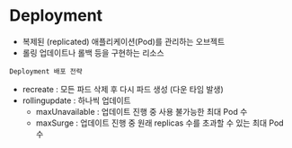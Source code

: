 # Deployment

- 복제된 (replicated) 애플리케이션(Pod)를 관리하는 오브젝트
- 롤링 업데이트나 롤백 등을 구현하는 리소스

`Deployment 배포 전략`

- recreate : 모든 파드 삭제 후 다시 파드 생성 (다운 타임 발생)
- rollingupdate : 하나씩 업데이트
  - maxUnavailable : 업데이트 진행 중 사용 불가능한 최대 Pod 수
  - maxSurge : 업데이트 진행 중 원래 replicas 수를 초과할 수 있는 최대 Pod 수
